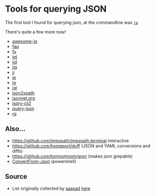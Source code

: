 # Tools for querying JSON

The first tool I found for querying json, at the commandline was [`jq`](https://stedolan.github.io/jq)

There's quite a few more now!

- [awesome-jq](https://github.com/fiatjaf/awesome-jq)
- [faq](https://github.com/jzelinskie/faq)
- [fx](https://github.com/antonmedv/fx)
- [jet](https://github.com/borkdude/jet)
- [jid](https://github.com/simeji/jid)
- [jiq](https://github.com/fiatjaf/jiq)
- [jj](https://github.com/tidwall/jj)
- [jp](https://github.com/jmespath/jp)
- [jq](https://stedolan.github.io/jq)
- [jql](https://github.com/cube2222/jql)
- [json2xpath](https://github.com/TomConlin/json2xpath)
- [jsonnet.org](https://jsonnet.org)
- [jsqry-cli2](https://github.com/jsqry/jsqry-cli2)
- [query-json](https://github.com/davesnx/query-json)
- [rq](https://github.com/dflemstr/rq)


## Also...

- <https://github.com/jmespath/jmespath.terminal> interactive
- <https://github.com/homeport/dyff> (JSON and YAML conversions and diffs)
- <https://github.com/tomnomnom/gron> (makes json grepable)
- [ConvertFrom-Json](https://docs.microsoft.com/en-us/powershell/module/microsoft.powershell.utility/convertfrom-json?view=powershell-7) (powershell)


## Source

- List originally collected by [aaasad](https://news.ycombinator.com/user?id=aasasd) [here](https://news.ycombinator.com/item?id=24470715)

